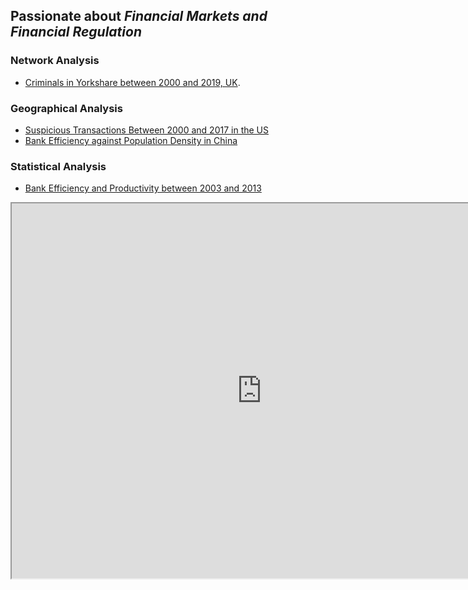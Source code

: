 ## Passionate about **_Financial Markets and Financial Regulation_**

### Network Analysis

- [Criminals in Yorkshare between 2000 and 2019, UK](https://www.arcgis.com/home/webmap/viewer.html?webmap=74a9a1ec3b564835901a1e6fe1c9e5c4/).

### Geographical Analysis
- [Suspicious Transactions Between 2000 and 2017 in the US]()
- [Bank Efficiency against Population Density in China]()

### Statistical Analysis
- [Bank Efficiency and Productivity between 2003 and 2013]()

<iframe src="https://public.tableau.com/views/Test_15895508960040/Story1?:showVizHome=no&:embed=true" width="800px" height="600px"></iframe>



```markdown

```




